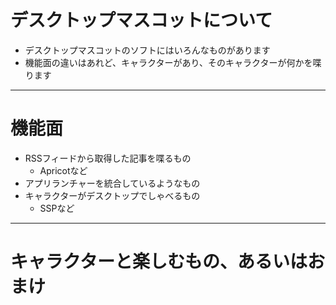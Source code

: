# デスクトップマスコットについて

- デスクトップマスコットのソフトにはいろんなものがあります
- 機能面の違いはあれど、キャラクターがあり、そのキャラクターが何かを喋ります

---

# 機能面

- RSSフィードから取得した記事を喋るもの
  - Apricotなど
- アプリランチャーを統合しているようなもの
- キャラクターがデスクトップでしゃべるもの
  - SSPなど

---

# キャラクターと楽しむもの、あるいはおまけ
